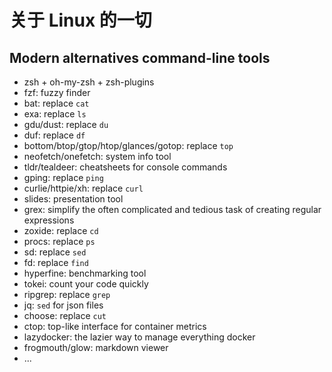 # 关于 Linux 的一切

## Modern alternatives command-line tools

- zsh + oh-my-zsh + zsh-plugins
- fzf: fuzzy finder
- bat: replace `cat`
- exa: replace `ls`
- gdu/dust: replace `du`
- duf: replace `df`
- bottom/btop/gtop/htop/glances/gotop: replace `top`
- neofetch/onefetch: system info tool
- tldr/tealdeer: cheatsheets for console commands
- gping: replace `ping`
- curlie/httpie/xh: replace `curl`
- slides: presentation tool
- grex: simplify the often complicated and tedious task of creating regular expressions
- zoxide: replace `cd`
- procs: replace `ps`
- sd: replace `sed`
- fd: replace `find`
- hyperfine: benchmarking tool
- tokei: count your code quickly
- ripgrep: replace `grep`
- jq: `sed` for json files
- choose: replace `cut`
- ctop: top-like interface for container metrics
- lazydocker: the lazier way to manage everything docker
- frogmouth/glow: markdown viewer
- ...
